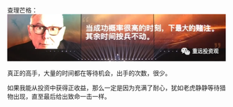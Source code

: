 查理芒格：
![](attachments/Pasted%20image%2020241008113126.png)

真正的高手，大量的时间都在等待机会，出手的次数，很少。

如果我能从投资中获得正收益，那么一定是因为充满了耐心，犹如老虎静静等待猎物出现，直至最后给出致命一击一样。
